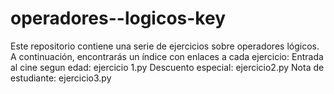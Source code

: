 # operadores--logicos-key
Este repositorio contiene una serie de ejercicios sobre operadores lógicos. A continuación, encontrarás un índice con enlaces a cada ejercicio:
Entrada al cine segun edad: ejercicio 1.py
Descuento especial: ejercicio2.py
Nota de estudiante: ejercicio3.py
